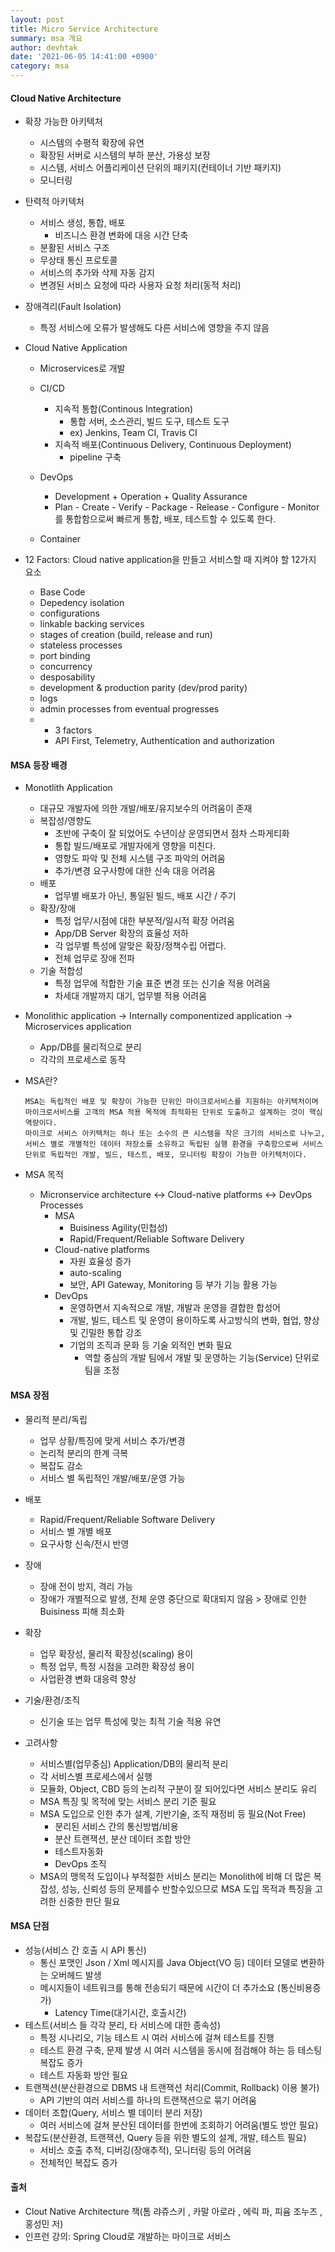 ```yaml
---
layout: post
title: Micro Service Architecture
summary: msa 개요
author: devhtak
date: '2021-06-05 14:41:00 +0900'
category: msa
---
```


#### Cloud Native Architecture

- 확장 가능한 아키텍처
  - 시스템의 수평적 확장에 유연
  - 확장된 서버로 시스템의 부하 분산, 가용성 보장
  - 시스템, 서비스 어플리케이션 단위의 패키지(컨테이너 기반 패키지)
  - 모니터링

- 탄력적 아키텍처
  - 서비스 생성, 통합, 배포
    - 비즈니스 환경 변화에 대응 시간 단축
  - 분활된 서비스 구조
  - 무상태 통신 프로토콜
  - 서비스의 추가와 삭제 자동 감지
  - 변경된 서비스 요청에 따라 사용자 요청 처리(동적 처리)

- 장애격리(Fault Isolation)
  - 특정 서비스에 오류가 발생해도 다른 서비스에 영향을 주지 않음

- Cloud Native Application
  - Microservices로 개발
  
  - CI/CD
    - 지속적 통합(Continous Integration)
      - 통합 서버, 소스관리, 빌드 도구, 테스트 도구 
      - ex) Jenkins, Team CI, Travis CI
    - 지속적 배포(Continuous Delivery, Continuous Deployment)
      - pipeline 구축
      
  - DevOps
    - Development + Operation + Quality Assurance
    - Plan - Create - Verify - Package - Release - Configure - Monitor를 통합함으로써 빠르게 통합, 배포, 테스트할 수 있도록 한다.
    
  - Container

- 12 Factors: Cloud native application을 만들고 서비스할 때 지켜야 할 12가지 요소
  - Base Code
  - Depedency isolation
  - configurations
  - linkable backing services
  - stages of creation (build, release and run)
  - stateless processes
  - port binding
  - concurrency
  - desposability
  - development & production parity (dev/prod parity)
  - logs
  - admin processes from eventual progresses
  - + 3 factors
    - API First, Telemetry, Authentication and authorization
    
#### MSA 등장 배경

- Monotlith Application
  - 대규모 개발자에 의한 개발/배포/유지보수의 어려움이 존재
  - 복잡성/영향도
    - 초반에 구축이 잘 되었어도 수년이상 운영되면서 점차 스파게티화
    - 통합 빌드/배포로 개발자에게 영향을 미친다.
    - 영향도 파악 및 전체 시스템 구조 파악의 어려움
    - 추가/변경 요구사항에 대한 신속 대응 어려움
  - 배포
    - 업무별 배포가 아닌, 통일된 빌드, 배포 시간 / 주기
  - 확장/장애
    - 특정 업무/시점에 대한 부분적/일시적 확장 어려움
    - App/DB Server 확장의 효율성 저하
    - 각 업무별 특성에 알맞은 확장/정책수립 어렵다.
    - 전체 업무로 장애 전파
  - 기술 적합성
    - 특정 업무에 적합한 기술 표준 변경 또는 신기술 적용 어려움
    - 차세대 개발까지 대기, 업무별 적용 어려움

- Monolithic application -> Internally componentized application -> Microservices application
  - App/DB를 물리적으로 분리
  - 각각의 프로세스로 동작
  
- MSA란?
  ```
  MSA는 독립적인 배포 및 확장이 가능한 단위인 마이크로서비스를 지원하는 아키텍처이며 마이크로서비스를 고객의 MSA 적용 목적에 최적화된 단위로 도출하고 설계하는 것이 핵심 역량이다.
  마이크로 서비스 아키텍처는 하나 또는 소수의 큰 시스템을 작은 크기의 서비스로 나누고, 서비스 별로 개별적인 데이터 저장소를 소유하고 독립된 실행 환경을 구축함으로써 서비스 단위로 독립적인 개발, 빌드, 테스트, 배포, 모니터링 확장이 가능한 아키텍처이다.
  ```
  
- MSA 목적
  - Micronservice architecture <-> Cloud-native platforms <-> DevOps Processes
    - MSA
      - Buisiness Agility(민첩성)
      - Rapid/Frequent/Reliable Software Delivery
    - Cloud-native platforms
      - 자원 효율성 증가
      - auto-scaling
      - 보안, API Gateway, Monitoring 등 부가 기능 활용 가능
    - DevOps
      - 운영하면서 지속적으로 개발, 개발과 운영을 결합한 합성어
      - 개발, 빌드, 테스트 및 운영이 용이하도록 사고방식의 변화, 협업, 향상 및 긴밀한 통합 강조
      - 기업의 조직과 문화 등 기술 외적인 변화 필요
        - 역할 중심의 개발 팀에서 개발 및 운영하는 기능(Service) 단위로 팀을 조정

#### MSA 장점
  - 물리적 분리/독립
    - 업무 상황/특징에 맞게 서비스 추가/변경
    - 논리적 분리의 한계 극복
    - 복잡도 감소
    - 서비스 별 독립적인 개발/배포/운영 가능
  - 배포
    - Rapid/Frequent/Reliable Software Delivery
    - 서비스 별 개별 배포
    - 요구사항 신속/전시 반영
  - 장애
    - 장애 전이 방지, 격리 가능
    - 장애가 개별적으로 발생, 전체 운영 중단으로 확대되지 않음 > 장애로 인한 Buisiness 피해 최소화
  - 확장
    - 업무 확장성, 물리적 확장성(scaling) 용이
    - 특정 업무, 특정 시점을 고려한 확장성 용이
    - 사업환경 변화 대응력 향상
  - 기술/환경/조직
    - 신기술 또는 업무 특성에 맞는 최적 기술 적용 유연

  - 고려사항
    - 서비스별(업무중심) Application/DB의 물리적 분리
    - 각 서비스별 프로세스에서 실행
    - 모듈화, Object, CBD 등의 논리적 구분이 잘 되어있다면 서비스 분리도 유리
    - MSA 특징 및 목적에 맞는 서비스 분리 기준 필요
    - MSA 도입으로 인한 추가 설계, 기반기술, 조직 재정비 등 필요(Not Free)
      - 분리된 서비스 간의 통신방법/비용 
      - 분산 트랜잭션, 분산 데이터 조합 방안
      - 테스트자동화
      - DevOps 조직
    - MSA의 맹목적 도입이나 부적절한 서비스 분리는 Monolith에 비해 더 많은 복잡성, 성능, 신뢰성 등의 문제를수 반할수있으므로 MSA 도입 목적과 특징을 고려한 신중한 판단 필요

#### MSA 단점
  - 성능(서비스 간 호출 시 API 통신)
    - 통신 포맷인 Json / Xml 메시지를 Java Object(VO 등) 데이터 모델로 변환하는 오버헤드 발생
    - 메시지들이 네트워크를 통해 전송되기 때문에 시간이 더 추가소요 (통신비용증가)
      - Latency Time(대기시간, 호출시간)
  - 테스트(서비스 들 각각 분리, 타 서비스에 대한 종속성)
    - 특정 시나리오, 기능 테스트 시 여러 서비스에 걸쳐 테스트를 진행
    - 테스트 환경 구축, 문제 발생 시 여러 시스템을 동시에 점검해야 하는 등 테스팅 복잡도 증가
    - 테스트 자동화 방안 필요
  - 트랜잭션(분산환경으로 DBMS 내 트랜잭션 처리(Commit, Rollback) 이용 불가)
    - API 기반의 여러 서비스를 하나의 트랜잭션으로 묶기 어려움
  - 데이터 조합(Query, 서비스 별 데이터 분리 저장)
    - 여러 서비스에 걸쳐 분산된 데이터를 한번에 조회하기 어려움(별도 방안 필요)
  - 복잡도(분산환경, 트랜잭션, Query 등을 위한 별도의 설계, 개발, 테스트 필요)
    - 서비스 호출 추적, 디버깅(장애추적), 모니터링 등의 어려움
    - 전체적인 복잡도 증가

#### 출처
- Clout Native Architecture 책(톰 랴쥬스키 , 카말 아로라 , 에릭 파, 피윰 조누즈 , 홍성민 저)
- 인프런 강의: Spring Cloud로 개발하는 마이크로 서비스 

